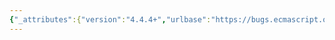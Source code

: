 ```yaml
---
{"_attributes":{"version":"4.4.4+","urlbase":"https://bugs.ecmascript.org/","maintainer":"dherman@mozilla.com"},"bug":{"bug_id":2234,"creation_ts":"2013-11-12 04:39:00 -0800","short_desc":"7.3: Revert deletion of Invoke() abstract operation","delta_ts":"2014-01-27 10:03:31 -0800","product":"Draft for 6th Edition","component":"technical issue","version":"Rev 21: November 8, 2013 Draft","rep_platform":"All","op_sys":"All","bug_status":"RESOLVED","resolution":"FIXED","priority":"Normal","bug_severity":"normal","everconfirmed":true,"reporter":{"uid":"andrebargull","name":"André Bargull"},"assigned_to":{"uid":"allen","name":"Allen Wirfs-Brock"},"long_desc":[{"commentid":6668,"comment_count":0,"who":{"uid":"andrebargull","name":"André Bargull"},"bug_when":"2013-11-12 04:39:37 -0800","thetext":"The abstract operation Invoke() is still used within the specification several times, it shouldn't have been deleted, just altered to reflect the removal of [[Invoke]]."},{"commentid":6781,"comment_count":1,"who":{"uid":"allen","name":"Allen Wirfs-Brock"},"bug_when":"2013-11-14 14:04:06 -0800","thetext":"fixed in rev22 editor's draft"},{"commentid":7057,"comment_count":2,"who":{"uid":"allen","name":"Allen Wirfs-Brock"},"bug_when":"2014-01-27 10:03:31 -0800","thetext":"fixed in Rev22 (January 20, 2013) release"}]}}
---
```

